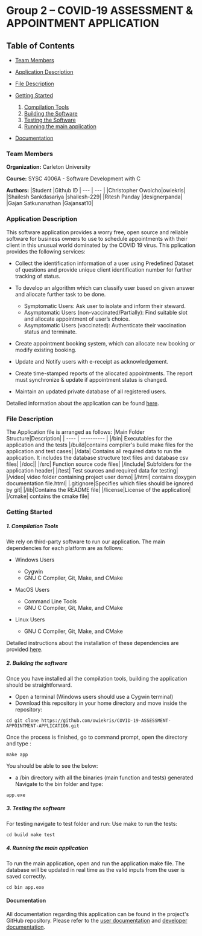 # Group 2 – COVID-19 ASSESSMENT & APPOINTMENT APPLICATION 
## Table of Contents
- [Team Members](https://github.com/owiekris/COVID-19-ASSESSMENT-APPOINTMENT-APPLICATION#team-members)

- [Application Description](https://github.com/owiekris/COVID-19-ASSESSMENT-APPOINTMENT-APPLICATION#application-description)

- [File Description](https://github.com/owiekris/COVID-19-ASSESSMENT-APPOINTMENT-APPLICATION#file-description)

- [Getting Started](https://github.com/owiekris/COVID-19-ASSESSMENT-APPOINTMENT-APPLICATION#getting-started)
    1. [Compilation Tools](https://github.com/owiekris/COVID-19-ASSESSMENT-APPOINTMENT-APPLICATION#1-compilation-tools)
    2.  [Building the Software](https://github.com/owiekris/COVID-19-ASSESSMENT-APPOINTMENT-APPLICATION#2-building-the-software)
    3. [Testing the Software](https://github.com/owiekris/COVID-19-ASSESSMENT-APPOINTMENT-APPLICATION#3-testing-the-software)
    4. [ Running the main application](https://github.com/owiekris/COVID-19-ASSESSMENT-APPOINTMENT-APPLICATION#4-running-the-main-application)

- [Documentation](https://github.com/owiekris/COVID-19-ASSESSMENT-APPOINTMENT-APPLICATION#documentation)

### Team Members
**Organization:** Carleton University

**Course:** SYSC 4006A - Software Development with C

**Authors:**
|Student |Github ID  |
--- | --- | 
|Christopher Owoicho|owiekris|
|Shailesh Sankdasariya |shailesh-229|
|Ritesh Panday |designerpanda|
|Gajan Satkunanathan |Gajansat10|

### Application Description
This software application provides a worry free, open source and reliable software for business owners to use to schedule appointments with their client in this unusual world dominated by the COVID 19 virus. This pplication provides the following services:
- Collect the identification information of a user using Predefined Dataset of questions and provide unique client identification number for further tracking of status.
- To develop an algorithm which can classify user based on given answer and allocate further task to be done. 
    - Symptomatic Users: Ask user to isolate and inform their steward. 
    - Asymptomatic Users (non-vaccinated/Partially): Find suitable slot and allocate appointment of user’s choice. 
    - Asymptomatic Users (vaccinated): Authenticate their vaccination status and terminate. 

- Create appointment booking system, which can allocate new booking or modify existing booking. 

- Update and Notify users with e-receipt as acknowledgement. 

- Create time-stamped reports of the allocated appointments. The report must synchronize & update if appointment status is changed. 

- Maintain an updated private database of all registered users. 

Detailed information about the application can be found [here](https://github.com/owiekris/COVID-19-ASSESSMENT-APPOINTMENT-APPLICATION/wiki).

### File Description
The Application file is arranged as follows:
|Main Folder Structure|Description|
| ---- | ---------- |
|/bin|  Executables for the application and the tests
|/build|contains compiler's build make files for the application and test cases|
|/data|  Contains all required data to run the application. It includes the database structure text files and database csv files|
|/doc||
|/src| Function source code files|
|/include| Subfolders for the application header| 
|/test| Test sources and required data for testing|
|/video| video folder containing project user demo|
|/html| contains doxygen documentation file.html| 
|.gitignore|Specifies which files should be ignored by git|
|/lib|Contains the README file|
|/license|License of the application|
|/cmake| contains the cmake file|

### Getting Started
##### 1. Compilation Tools
We rely on third-party software to run our application. The main dependencies for each platform are as follows:
- Windows Users
    - Cygwin
    - GNU C Compiler, Git, Make, and CMake
    
- MacOS Users
    - Command Line Tools
    - GNU C Compiler, Git, Make, and CMake
    
- Linux Users
    - GNU C Compiler, Git, Make, and CMake

Detailed instructions about the installation of these dependencies are provided [here](https://github.com/owiekris/COVID-19-ASSESSMENT-APPOINTMENT-APPLICATION/wiki).

##### 2. Building the software
Once you have installed all the compilation tools, building the application should be straightforward.
-  Open a terminal (Windows users should use a Cygwin terminal)
- Download this repository in your home directory and move inside the repository:
```
cd git clone https://github.com/owiekris/COVID-19-ASSESSMENT-APPOINTMENT-APPLICATION.git
```
Once the process is finished, go to command prompt, open the directory and type :
```
make app
```
You should be able to see the below:

- a /bin directory with all the binaries (main function and tests) generated
Navigate to the bin folder and type:
```
app.exe
```
##### 3. Testing the software
For testing navigate to test folder and run:
Use make to run the tests:
```
cd build make test
```

##### 4. Running the main application
To run the main application, open and run the application make file. The database will be updated in real time as the valid inputs from the user is saved correctly.
```
cd bin app.exe
```

#### Documentation
All documentation regarding this application can be found in the project's GitHub repository. Please refer to the [user documentation](https://github.com/owiekris/COVID-19-ASSESSMENT-APPOINTMENT-APPLICATION/wiki/3.-User-Documentation:-How-to-Use) and [developer documentation](https://github.com/owiekris/COVID-19-ASSESSMENT-APPOINTMENT-APPLICATION/wiki/4.-Developer-Documentation).
